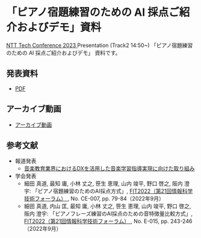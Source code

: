 <!-- -*- coding: utf-8 -*- -->
# 「ピアノ宿題練習のための AI 採点ご紹介およびデモ」資料

[NTT Tech Conference 2023
](https://ntt-developers.github.io/ntt-tech-conference/2023/)
Presentation (Track2 14:50~)
「ピアノ宿題練習のための AI 採点ご紹介およびデモ」
資料です。

## 発表資料

* [PDF](./20230324_NTTTechConf_PianoScoring_r3.pdf)

## アーカイブ動画

* [アーカイブ動画](https://www.youtube.com/watch?v=sBriGtPQj9Q&t=1889s)

## 参考文献

* 報道発表
    + [音楽教育業界におけるDXを活用した音楽学習指導実現に向けた取り組み
](https://www.ntt-east.co.jp/release/detail/20220608_01.html)
* 学会発表
    + 細田 真道, 最知 庸, 小林 丈之,
      笹生 恵理, 山内 竣平, 野口 啓之, 阪内 澄宇:
      「ピアノ宿題練習のためのAI採点方式」,
      [FIT2022（第21回情報科学技術フォーラム）
](https://www.ipsj.or.jp/event/fit/fit2022/index.html),
      No. CE-007, pp. 79-84（2022年9月）
    + 細田 真道, 内山 匡, 最知 庸, 小林 丈之,
      笹生 恵理, 山内 竣平, 野口 啓之, 阪内 澄宇:
      「ピアノフレーズ練習のAI採点のための音特徴量比較方式」,
      [FIT2022（第21回情報科学技術フォーラム）
](https://www.ipsj.or.jp/event/fit/fit2022/index.html),
      No. E-015, pp. 243-246（2022年9月）
